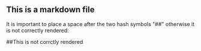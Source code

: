 ## This is a markdown file

It is important to place a space after the two hash symbols "##" otherwise it is not correctly rendered:

##This is not corrctly rendered
